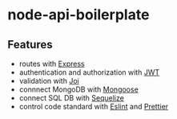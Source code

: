 # node-api-boilerplate

## Features

- routes with [Express](https://expressjs.com/)
- authentication and authorization with [JWT](https://github.com/auth0/node-jsonwebtoken)
- validation with [Joi](https://github.com/hapijs/joi)
- connnect MongoDB with [Mongoose](https://mongoosejs.com/)
- connect SQL DB with [Sequelize](http://docs.sequelizejs.com/)
- control code standard with [Eslint](https://eslint.org/) and [Prettier](https://prettier.io/)
